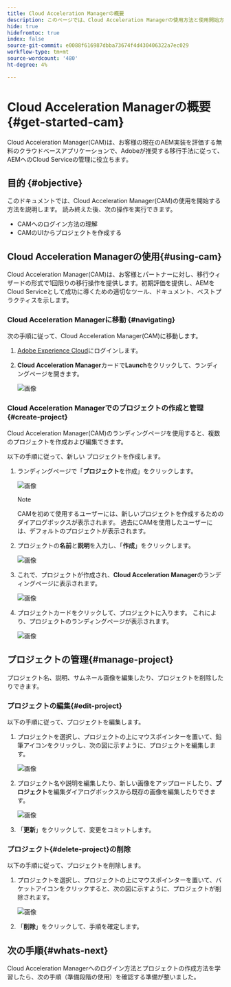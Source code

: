 ```yaml
---
title: Cloud Acceleration Managerの概要
description: このページでは、Cloud Acceleration Managerの使用方法と使用開始方法の概要を説明します。
hide: true
hidefromtoc: true
index: false
source-git-commit: e0088f616987dbba73674f4d430406322a7ec029
workflow-type: tm+mt
source-wordcount: '480'
ht-degree: 4%

---
```



# Cloud Acceleration Managerの概要{#get-started-cam}

Cloud Acceleration Manager(CAM)は、お客様の現在のAEM実装を評価する無料のクラウドベースアプリケーションで、Adobeが推奨する移行手法に従って、AEMへのCloud Serviceの管理に役立ちます。

## 目的 {#objective}

このドキュメントでは、Cloud Acceleration Manager(CAM)の使用を開始する方法を説明します。 読み終えた後、次の操作を実行できます。

* CAMへのログイン方法の理解
* CAMのUIからプロジェクトを作成する

## Cloud Acceleration Managerの使用{#using-cam}

Cloud Acceleration Manager(CAM)は、お客様とパートナーに対し、移行ウィザードの形式で1回限りの移行操作を提供します。初期評価を提供し、AEMをCloud Serviceとして成功に導くための適切なツール、ドキュメント、ベストプラクティスを示します。

### Cloud Acceleration Managerに移動 {#navigating}

次の手順に従って、Cloud Acceleration Manager(CAM)に移動します。

1. [Adobe Experience Cloud](https://experience.adobe.com)にログインします。

1. **Cloud Acceleration Manager**&#x200B;カードで&#x200B;**Launch**&#x200B;をクリックして、ランディングページを開きます。

   ![画像](/help/move-to-cloud-service/cloud-acceleration-manager/assets/cam-1.png)

### Cloud Acceleration Managerでのプロジェクトの作成と管理{#create-project}

Cloud Acceleration Manager(CAM)のランディングページを使用すると、複数のプロジェクトを作成および編集できます。

以下の手順に従って、新しい プロジェクトを作成します。

1. ランディングページで「**プロジェクト**&#x200B;を作成」をクリックします。

   ![画像](/help/move-to-cloud-service/cloud-acceleration-manager/assets/cam-2.png)

   >[!NOTE]
   >CAMを初めて使用するユーザーには、新しいプロジェクトを作成するためのダイアログボックスが表示されます。 過去にCAMを使用したユーザーには、デフォルトのプロジェクトが表示されます。

1. プロジェクトの&#x200B;**名前**&#x200B;と&#x200B;**説明**&#x200B;を入力し、「**作成**」をクリックします。

   ![画像](/help/move-to-cloud-service/cloud-acceleration-manager/assets/cam-3.png)

1. これで、プロジェクトが作成され、**Cloud Acceleration Manager**&#x200B;のランディングページに表示されます。

   ![画像](/help/move-to-cloud-service/cloud-acceleration-manager/assets/cam-landing.png)

1. プロジェクトカードをクリックして、プロジェクトに入ります。 これにより、プロジェクトのランディングページが表示されます。

   ![画像](/help/move-to-cloud-service/cloud-acceleration-manager/assets/cam-5.png)

## プロジェクトの管理{#manage-project}

プロジェクト名、説明、サムネール画像を編集したり、プロジェクトを削除したりできます。

### プロジェクトの編集{#edit-project}

以下の手順に従って、プロジェクトを編集します。

1. プロジェクトを選択し、プロジェクトの上にマウスポインターを置いて、鉛筆アイコンをクリックし、次の図に示すように、プロジェクトを編集します。

   ![画像](/help/move-to-cloud-service/cloud-acceleration-manager/assets/cam-4.png)

1. プロジェクト名や説明を編集したり、新しい画像をアップロードしたり、**プロジェクト**&#x200B;を編集ダイアログボックスから既存の画像を編集したりできます。

   ![画像](/help/move-to-cloud-service/cloud-acceleration-manager/assets/cam-edit.png)

1. 「**更新**」をクリックして、変更をコミットします。

### プロジェクト{#delete-project}の削除

以下の手順に従って、プロジェクトを削除します。

1. プロジェクトを選択し、プロジェクトの上にマウスポインターを置いて、バケットアイコンをクリックすると、次の図に示すように、プロジェクトが削除されます。

   ![画像](/help/move-to-cloud-service/cloud-acceleration-manager/assets/cam-4.png)

1. 「**削除**」をクリックして、手順を確定します。

## 次の手順{#whats-next}

Cloud Acceleration Managerへのログイン方法とプロジェクトの作成方法を学習したら、次の手順（準備段階の使用）を確認する準備が整いました。
